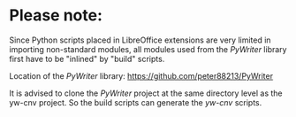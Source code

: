 # Please note:

Since Python scripts placed in LibreOffice extensions are very limited in importing non-standard modules, all modules used from the  _PyWriter_  library first have to be "inlined" by "build" scripts.

Location of the  _PyWriter_  library: https://github.com/peter88213/PyWriter

It is advised to clone the  _PyWriter_  project at the same directory level as the yw-cnv project. So the build scripts can generate the  _yw-cnv_  scripts.
